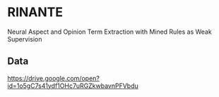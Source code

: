 # RINANTE
Neural Aspect and Opinion Term Extraction with Mined Rules as Weak Supervision

## Data

https://drive.google.com/open?id=1o5gC7s41ydf1OHc7uRGZkwbavnPFVbdu
